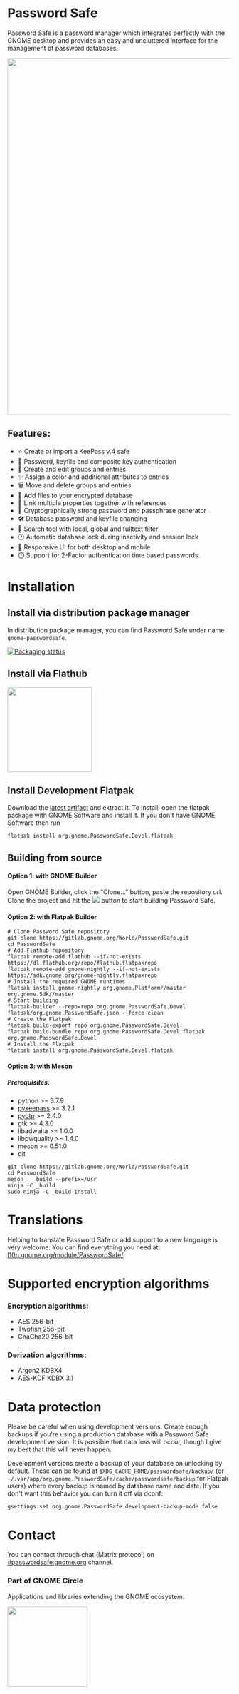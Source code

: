 # Password Safe
Password Safe is a password manager which integrates perfectly with the GNOME desktop and provides an easy and uncluttered interface for the management of password databases.

<img src="https://gitlab.gnome.org/World/PasswordSafe/-/raw/master/screenshots/browser.png" width="800px" />

## Features:
* ⭐ Create or import a KeePass v.4 safe
* 🔐 Password, keyfile and composite key authentication
* 📝 Create and edit groups and entries
* ✨ Assign a color and additional attributes to entries
* 🗑 Move and delete groups and entries
* 📎 Add files to your encrypted database
* 🔗 Link multiple properties together with references
* 🎲 Cryptographically strong password and passphrase generator
* 🛠 Database password and keyfile changing
* 🔎 Search tool with local, global and fulltext filter
* 🕐 Automatic database lock during inactivity and session lock
* 📲 Responsive UI for both desktop and mobile
* ⏱️ Support for 2-Factor authentication time based passwords.

# Installation
## Install via distribution package manager
In distribution package manager, you can find Password Safe under name `gnome-passwordsafe`.

[![Packaging status](https://repology.org/badge/vertical-allrepos/gnome-passwordsafe.svg)](https://repology.org/project/gnome-passwordsafe/versions)


## Install via Flathub

<a href="https://flathub.org/apps/details/org.gnome.PasswordSafe">
<img src="https://flathub.org/assets/badges/flathub-badge-i-en.png" width="190px" />
</a>

## Install Development Flatpak
Download the [latest artifact](https://gitlab.gnome.org/World/PasswordSafe/-/jobs/artifacts/master/download?job=flatpak) and extract it.
To install, open the flatpak package with GNOME Software and install it.
If you don't have GNOME Software then run
```
flatpak install org.gnome.PasswordSafe.Devel.flatpak
```


## Building from source


#### Option 1: with GNOME Builder
Open GNOME Builder, click the "Clone..." button, paste the repository url.
Clone the project and hit the ![](https://terminal.run/stuff/run_button.png) button to start building Password Safe.

#### Option 2: with Flatpak Builder
```
# Clone Password Safe repository
git clone https://gitlab.gnome.org/World/PasswordSafe.git
cd PasswordSafe
# Add Flathub repository
flatpak remote-add flathub --if-not-exists https://dl.flathub.org/repo/flathub.flatpakrepo
flatpak remote-add gnome-nightly --if-not-exists https://sdk.gnome.org/gnome-nightly.flatpakrepo
# Install the required GNOME runtimes
flatpak install gnome-nightly org.gnome.Platform//master org.gnome.Sdk//master
# Start building
flatpak-builder --repo=repo org.gnome.PasswordSafe.Devel flatpak/org.gnome.PasswordSafe.json --force-clean
# Create the Flatpak
flatpak build-export repo org.gnome.PasswordSafe.Devel
flatpak build-bundle repo org.gnome.PasswordSafe.Devel.flatpak org.gnome.PasswordSafe.Devel
# Install the Flatpak
flatpak install org.gnome.PasswordSafe.Devel.flatpak

```


#### Option 3: with Meson
##### Prerequisites:
* python >= 3.7.9
* [pykeepass](https://github.com/libkeepass/pykeepass) >= 3.2.1
* [pyotp](https://github.com/pyauth/pyotp) >= 2.4.0
* gtk >= 4.3.0
* libadwaita >= 1.0.0
* libpwquality >= 1.4.0
* meson >= 0.51.0
* git

```
git clone https://gitlab.gnome.org/World/PasswordSafe.git
cd PasswordSafe
meson . _build --prefix=/usr
ninja -C _build
sudo ninja -C _build install
```

# Translations
Helping to translate Password Safe or add support to a new language is very welcome.
You can find everything you need at: [l10n.gnome.org/module/PasswordSafe/](https://l10n.gnome.org/module/PasswordSafe/)

# Supported encryption algorithms
### Encryption algorithms:
* AES 256-bit
* Twofish 256-bit
* ChaCha20 256-bit

### Derivation algorithms:
* Argon2 KDBX4
* AES-KDF KDBX 3.1

# Data protection
Please be careful when using development versions. Create enough backups if you're using a production database with a Password Safe development version. It is possible that data loss will occur, though I give my best that this will never happen.

Development versions create a backup of your database on unlocking by default. These can be found at ```$XDG_CACHE_HOME/passwordsafe/backup/``` (or `~/.var/app/org.gnome.PasswordSafe/cache/passwordsafe/backup` for Flatpak users) where every backup is named by database name and date. If you don't want this behavior you can turn it off via dconf:
```
gsettings set org.gnome.PasswordSafe development-backup-mode false
```

# Contact
You can contact through chat (Matrix protocol) on [#passwordsafe:gnome.org](https://matrix.to/#/#passwordsafe:gnome.org) channel.

### Part of GNOME Circle
Applications and libraries extending the GNOME ecosystem.

<a href="https://circle.gnome.org/">
<img src=" https://gitlab.gnome.org/Teams/Circle/-/raw/master/assets/button/circle-button-fullcolor.svg" width="180"/>
</a>

